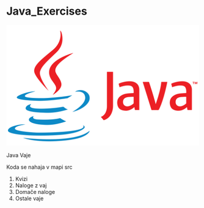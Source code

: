 
    


# Java_Exercises

![Java Logo](java_logo.png)

Java Vaje
<p>Koda se nahaja v mapi src</p>
<ol>
  <li>Kvizi</li>
  <li>Naloge z vaj</li>
  <li>Domače naloge</li>
  <li>Ostale vaje</li>
</ol>


